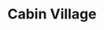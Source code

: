 ---
pid: FS224
title: Cabin Village
location_transcription: Lancaster, PA
zipcode: '19104'
outside_phl: 
neighborhood: University City,Belmont,Parkside,Powelton Village
age: '37'
age_range: 30-39
instagram: 
image_file_name: FS_224.jpg
proposal_transcription: Cabin village small living cabins with a garden work space
  bike trails Ree center
topic: Architecture,Unknown
topic_summary: 0, 0
type: Garden,Infrastructure,Space,Bikepath
keywords_other: 
credit: Malkom
image_labels: 
twitter: 
facebook: 
permalink: "/monuments/fs224/"
layout: item-page
---